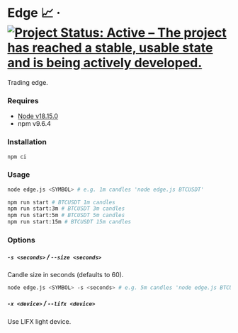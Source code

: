 # Edge 📈 &middot; [![Project Status: Active – The project has reached a stable, usable state and is being actively developed.](https://www.repostatus.org/badges/latest/active.svg)](https://www.repostatus.org/#active)

Trading edge.

### Requires

- [Node v18.15.0](https://nodejs.org/)
- npm v9.6.4

### Installation

```sh
npm ci
```

### Usage

```sh
node edge.js <SYMBOL> # e.g. 1m candles 'node edge.js BTCUSDT'
```

```sh
npm run start # BTCUSDT 1m candles
npm run start:3m # BTCUSDT 3m candles
npm run start:5m # BTCUSDT 5m candles
npm run start:15m # BTCUSDT 15m candles
```

### Options

##### `-s <seconds>` / `--size <seconds>`

Candle size in seconds (defaults to 60).

```sh
node edge.js <SYMBOL> -s <seconds> # e.g. 5m candles 'node edge.js BTCUSDT -s 300'
```

##### `-x <device>` / `--lifx <device>`

Use LIFX light device.
